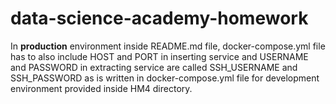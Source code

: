 # data-science-academy-homework

In **production** environment inside README.md file, docker-compose.yml file has to also include HOST and PORT in inserting service and USERNAME and PASSWORD in extracting service are called SSH_USERNAME and SSH_PASSWORD as is written in docker-compose.yml file for development environment provided inside HM4 directory.